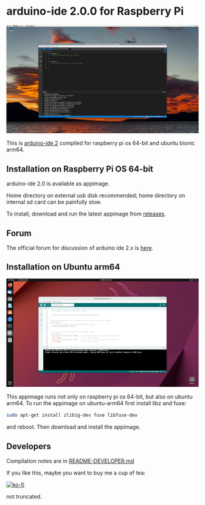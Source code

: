 # arduino-ide 2.0.0 for Raspberry Pi

[![arduino ide 2.0](images/screenshot_small.jpg)](https://github.com/koendv/arduino-ide-raspberrypi/raw/main/images/screenshot.jpg)

This is [arduino-ide 2](https://github.com/arduino/arduino-ide) compiled for raspberry pi os 64-bit and ubuntu bionic arm64.

## Installation on Raspberry Pi OS 64-bit

arduino-ide 2.0 is available as appimage.

Home directory on external usb disk recommended; home directory on internal sd card can be painfully slow.

To install, download and run the latest appimage from [releases](https://github.com/koendv/arduino-ide-raspberrypi/releases/).

## Forum

The official forum for discussion of arduino ide 2.x is [here](https://forum.arduino.cc/c/software/ide-2-x/).

## Installation on Ubuntu arm64

[![arduino ide 2.0](images/ubuntu_small.jpg)](https://github.com/koendv/arduino-ide-raspberrypi/raw/main/images/ubuntu.jpg)

This appimage runs not only on raspberry pi os 64-bit, but also on ubuntu arm64.
To run the appimage on ubuntu-arm64 first install libz and fuse:
```sh
sudo apt-get install zlib1g-dev fuse libfuse-dev

```
and reboot. Then download and install the appimage.

## Developers

Compilation notes are in [README-DEVELOPER.md](README-DEVELOPER.md)

If you like this, maybe you want to buy me a cup of tea:

[![ko-fi](images/kofibutton.svg)](https://ko-fi.com/Q5Q03LPDQ)

not truncated.
